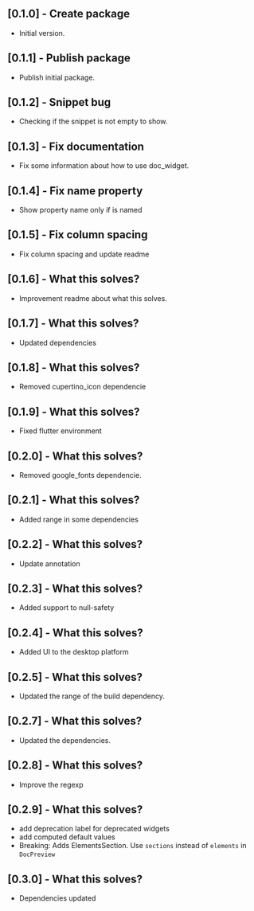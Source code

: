 ## [0.1.0] - Create package

- Initial version.

## [0.1.1] - Publish package

- Publish initial package.

## [0.1.2] - Snippet bug

- Checking if the snippet is not empty to show.

## [0.1.3] - Fix documentation

- Fix some information about how to use doc_widget.

## [0.1.4] - Fix name property

- Show property name only if is named

## [0.1.5] - Fix column spacing

- Fix column spacing and update readme

## [0.1.6] - What this solves?

- Improvement readme about what this solves.

## [0.1.7] - What this solves?

- Updated dependencies

## [0.1.8] - What this solves?

- Removed cupertino_icon dependencie

## [0.1.9] - What this solves?

- Fixed flutter environment

## [0.2.0] - What this solves?

- Removed google_fonts dependencie.

## [0.2.1] - What this solves?

- Added range in some dependencies

## [0.2.2] - What this solves?

- Update annotation

## [0.2.3] - What this solves?

- Added support to null-safety

## [0.2.4] - What this solves?

- Added UI to the desktop platform

## [0.2.5] - What this solves?

- Updated the range of the build dependency.

## [0.2.7] - What this solves?

- Updated the dependencies.

## [0.2.8] - What this solves?

- Improve the regexp

## [0.2.9] - What this solves?

- add deprecation label for deprecated widgets
- add computed default values
- Breaking: Adds ElementsSection. Use `sections` instead of `elements` in `DocPreview`

## [0.3.0] - What this solves?

- Dependencies updated
